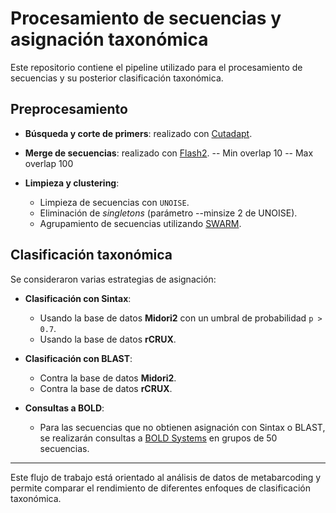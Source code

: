 # Procesamiento de secuencias y asignación taxonómica

Este repositorio contiene el pipeline utilizado para el procesamiento de secuencias y su posterior clasificación taxonómica.

## Preprocesamiento

- **Búsqueda y corte de primers**: realizado con [Cutadapt](https://github.com/marcelm/cutadapt).

- **Merge de secuencias**: realizado con [Flash2](https://github.com/dstreett/FLASH2).
  -- Min overlap 10
  -- Max overlap 100
    
- **Limpieza y clustering**:
  - Limpieza de secuencias con `UNOISE`.
  - Eliminación de *singletons* (parámetro --minsize 2 de UNOISE).
  - Agrupamiento de secuencias utilizando [SWARM](https://github.com/torognes/swarm).

## Clasificación taxonómica

Se consideraron varias estrategias de asignación:

- **Clasificación con Sintax**:
  - Usando la base de datos **Midori2** con un umbral de probabilidad `p > 0.7`.
  - Usando la base de datos **rCRUX**.

- **Clasificación con BLAST**:
  - Contra la base de datos **Midori2**.
  - Contra la base de datos **rCRUX**.

- **Consultas a BOLD**:
  - Para las secuencias que no obtienen asignación con Sintax o BLAST, se realizarán consultas a [BOLD Systems](https://boldsystems.org/) en grupos de 50 secuencias.

---

Este flujo de trabajo está orientado al análisis de datos de metabarcoding y permite comparar el rendimiento de diferentes enfoques de clasificación taxonómica.

